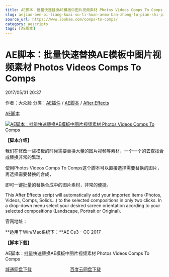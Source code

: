 ```yaml
---
title: AE脚本：批量快速替换AE模板中图片视频素材 Photos Videos Comps To Comps
slug: aejiao-ben-pi-liang-kuai-su-ti-huan-aemo-ban-zhong-tu-pian-shi-pin-su-cai-photos-videos-comps-to-comps
source_url: https://www.lookae.com/comps-to-comps/
category: aescripts
tags: [AE脚本]
---
```

# AE脚本：批量快速替换AE模板中图片视频素材 Photos Videos Comps To Comps

2017/05/31 20:37

作者：大众脸
分类：[AE插件](https://www.lookae.com/after-effects/aechajian/) / [AE脚本](https://www.lookae.com/after-effects/aescripts/) / [After Effects](https://www.lookae.com/after-effects/)

[AE脚本](https://www.lookae.com/tag/ae%e8%84%9a%e6%9c%ac/)

[![AE脚本：批量快速替换AE模板中图片视频素材 Photos Videos Comps To Comps](https://www.lookae.com/wp-content/uploads/2017/05/Photos-Videos-Comps-To-Comps.jpg "AE脚本：批量快速替换AE模板中图片视频素材 Photos Videos Comps To Comps-LookAE.com")](https://www.lookae.com/wp-content/uploads/2017/05/Photos-Videos-Comps-To-Comps.jpg)

**【脚本介绍】**

我们在修改一些模板的时候需要替换大量的图片视频等素材，一个一个的去查找合成替换非常的繁琐，

使用Photos Videos Comps To Comps这个脚本可以直接选择需要替换的图片，再选择需要替换的合成，

即可一键批量的替换合成中的图片素材，非常的便捷。

This After Effects script will automatically add your imported items (Photos, Videos, Comps, Solids…) to the selected compositions in only two clicks. In a drop-down menu select your desired screen orientation acording to your selected compositions (Landscape, Portrait or Original).

官网地址：

**适用于Win/Mac系统下：**AE Cs3 – CC 2017

**【脚本下载】**

AE脚本：批量快速替换AE模板中图片视频素材 Photos Videos Comps To Comps

[城通网盘下载](https://www.pipipan.com/fs/680462-204944582)                               [百度云网盘下载](https://pan.baidu.com/s/1slEvbT7)
